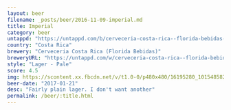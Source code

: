 ```yaml
---
layout: beer
filename: _posts/beer/2016-11-09-imperial.md
title: Imperial
category: beer
untappd: "https://untappd.com/b/cerveceria-costa-rica--florida-bebidas--imperial/6945"
country: "Costa Rica"
brewery: "Cerveceria Costa Rica (Florida Bebidas)"
breweryURL: "https://untappd.com/w/cerveceria-costa-rica--florida-bebidas-/2336"
style: "Lager - Pale"
score: 4.5
img: https://scontent.xx.fbcdn.net/v/t1.0-0/p480x480/16195280_10154858213053745_9027564434121634514_n.jpg?oh=eabd653296309637a51ceb899d1d9c49&oe=59014549
beer-date: "2017-01-21"
desc: "Fairly plain lager. I don't want another"
permalink: /beer/:title.html
---
```

